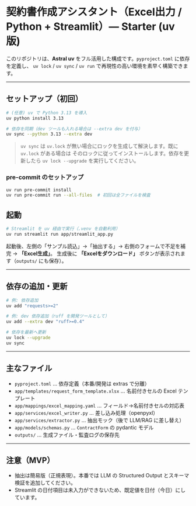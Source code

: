# 契約書作成アシスタント（Excel出力 / Python + Streamlit）— Starter (uv 版)

このリポジトリは、**Astral uv** をフル活用した構成です。`pyproject.toml` に依存を定義し、
`uv lock` / `uv sync` / `uv run` で再現性の高い環境を素早く構築できます。

---

## セットアップ（初回）

```bash
# (任意) uv で Python 3.13 を導入
uv python install 3.13

# 依存を同期（dev ツールも入れる場合は --extra dev を付与）
uv sync --python 3.13 --extra dev
```

> `uv sync` は `uv.lock` が無い場合にロックを生成して解決します。既に `uv.lock` がある場合は
> そのロックに従ってインストールします。依存を更新したら `uv lock --upgrade` を実行してください。


### pre-commit のセットアップ

```bash
uv run pre-commit install
uv run pre-commit run --all-files  # 初回は全ファイルを検査
```

## 起動

```bash
# Streamlit を uv 経由で実行（.venv を自動利用）
uv run streamlit run app/streamlit_app.py
```

起動後、左側の「サンプル読込」→「抽出する」→ 右側のフォームで不足を補完 → **「Excel生成」**。
生成後に **「Excelをダウンロード」** ボタンが表示されます（`outputs/` にも保存）。

---

## 依存の追加・更新

```bash
# 例: 依存追加
uv add "requests>=2"

# 例: dev 依存追加（ruff を開発ツールとして）
uv add --extra dev "ruff>=0.4"

# 依存を最新へ更新
uv lock --upgrade
uv sync
```

---

## 主なファイル

- `pyproject.toml` … 依存定義（本番/開発は extras で分離）
- `app/templates/request_form_template.xlsx` … 名前付きセルの Excel テンプレート
- `app/mappings/excel_mapping.yaml` … フィールド→名前付きセルの対応表
- `app/services/excel_writer.py` … 差し込み処理（openpyxl）
- `app/services/extractor.py` … 抽出モック（後で LLM/RAG に差し替え）
- `app/models/schemas.py` … `ContractForm` の pydantic モデル
- `outputs/` … 生成ファイル・監査ログの保存先

---

## 注意（MVP）
- 抽出は簡易版（正規表現）。本番では LLM の Structured Output とスキーマ検証を追加してください。
- Streamlit の日付項目は未入力ができないため、既定値を日付（今日）にしています。

